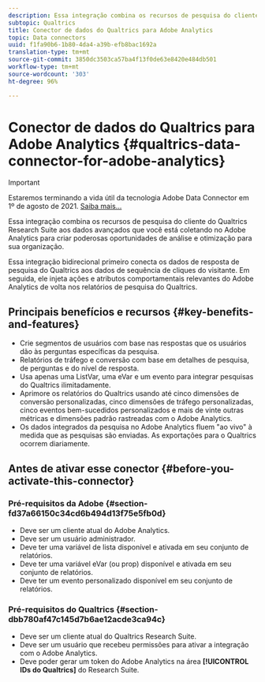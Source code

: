 ```yaml
---
description: Essa integração combina os recursos de pesquisa do cliente do Qualtrics Research Suite aos dados avançados que você está coletando no Adobe Analytics para criar poderosas oportunidades de análise e otimização para sua organização.
subtopic: Qualtrics
title: Conector de dados do Qualtrics para Adobe Analytics
topic: Data connectors
uuid: f1fa90b6-1b80-4da4-a39b-efb8bac1692a
translation-type: tm+mt
source-git-commit: 3850dc3503ca57ba4f13f0de63e8420e484db501
workflow-type: tm+mt
source-wordcount: '303'
ht-degree: 96%

---
```



# Conector de dados do Qualtrics para Adobe Analytics {#qualtrics-data-connector-for-adobe-analytics}

>[!IMPORTANT]
>
>Estaremos terminando a vida útil da tecnologia Adobe Data Connector em 1º de agosto de 2021. [Saiba mais...](/help/import/data-connectors/data-connectors-eol.md)

Essa integração combina os recursos de pesquisa do cliente do Qualtrics Research Suite aos dados avançados que você está coletando no Adobe Analytics para criar poderosas oportunidades de análise e otimização para sua organização.

Essa integração bidirecional primeiro conecta os dados de resposta de pesquisa do Qualtrics aos dados de sequência de cliques do visitante. Em seguida, ele injeta ações e atributos comportamentais relevantes do Adobe Analytics de volta nos relatórios de pesquisa do Qualtrics.

## Principais benefícios e recursos {#key-benefits-and-features}

* Crie segmentos de usuários com base nas respostas que os usuários dão às perguntas específicas da pesquisa.
* Relatórios de tráfego e conversão com base em detalhes de pesquisa, de perguntas e do nível de resposta.
* Usa apenas uma ListVar, uma eVar e um evento para integrar pesquisas do Qualtrics ilimitadamente.
* Aprimore os relatórios do Qualtrics usando até cinco dimensões de conversão personalizadas, cinco dimensões de tráfego personalizadas, cinco eventos bem-sucedidos personalizados e mais de vinte outras métricas e dimensões padrão rastreadas com o Adobe Analytics.
* Os dados integrados da pesquisa no Adobe Analytics fluem &quot;ao vivo&quot; à medida que as pesquisas são enviadas. As exportações para o Qualtrics ocorrem diariamente.

## Antes de ativar esse conector {#before-you-activate-this-connector}

### Pré-requisitos da Adobe {#section-fd37a66150c34cd6b494d13f75e5fb0d}

* Deve ser um cliente atual do Adobe Analytics.
* Deve ser um usuário administrador.
* Deve ter uma variável de lista disponível e ativada em seu conjunto de relatórios.
* Deve ter uma variável eVar (ou prop) disponível e ativada em seu conjunto de relatórios.
* Deve ter um evento personalizado disponível em seu conjunto de relatórios.

### Pré-requisitos do Qualtrics {#section-dbb780af47c145d7b6ae12acde3ca94c}

* Deve ser um cliente atual do Qualtrics Research Suite.
* Deve ser um usuário que recebeu permissões para ativar a integração com o Adobe Analytics.
* Deve poder gerar um token do Adobe Analytics na área **[!UICONTROL IDs do Qualtrics]** do Research Suite.

